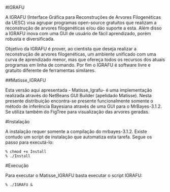 #IGRAFU

A IGRAFU (Interface Gráfica para Reconstruções de Arvores Filogenéticas da UESC) visa agrupar programas open-source gratuitos que realizam a reconstrução
de arvores filogenéticas e/ou dão suporte a esta. Além disso a IGRAFU inova com uma GUI de usuário de fácil aprendizado, porém robusta e diversificada.

Objetivo da IGRAFU é prover, ao cientista que deseja realizar a reconstrução de arvores filogenéticas, um ambiente unificado com uma curva de aprendizado menor, mas que ofereça todos os recursos dos atuais programas em linha de comando. Por fim o IGRAFU é software livre e gratuito diferente de ferramentas similares.

##Matisse_IGRAFU

Esta versão aqui apresentada - Matisse_Igrafu- é uma implementação realizada através do NetBeans GUI Builder (apelidado Matisse). 
Nesta presente distribuição encontra-se presente funcionalmente somente o método de inferência Bayesiana através de uma GUI para o MrBayes-3.1.2.
Se utiliza também do FigTree para visualização das arvores geradas.

#Instalação

A instalação requer somente a compilação do mrbayes-3.1.2. 
Existe contudo um script de instalação que automatiza esta tarefa. Segue os passo para executá-lo:

	% chmod +x Install
	% ./Install

#Execução

Para executar o Matisse_IGRAFU basta executar o script IGRAFU:

	% ./IGRAFU &


